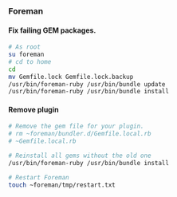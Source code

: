 ### Foreman

#### Fix failing GEM packages.
```bash
# As root
su foreman
# cd to home
cd
mv Gemfile.lock Gemfile.lock.backup
/usr/bin/foreman-ruby /usr/bin/bundle update
/usr/bin/foreman-ruby /usr/bin/bundle install
```

#### Remove plugin
```bash
# Remove the gem file for your plugin.
# rm ~foreman/bundler.d/Gemfile.local.rb
# ~Gemfile.local.rb

# Reinstall all gems without the old one
/usr/bin/foreman-ruby /usr/bin/bundle install

# Restart Foreman
touch ~foreman/tmp/restart.txt
```
